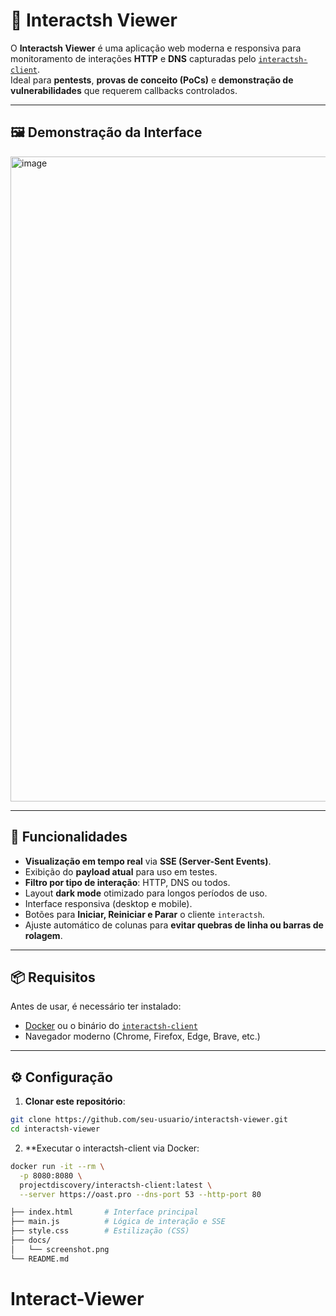 # 📡 Interactsh Viewer

O **Interactsh Viewer** é uma aplicação web moderna e responsiva para monitoramento de interações **HTTP** e **DNS** capturadas pelo [`interactsh-client`](https://github.com/projectdiscovery/interactsh).  
Ideal para **pentests**, **provas de conceito (PoCs)** e **demonstração de vulnerabilidades** que requerem callbacks controlados.

---

## 🖼️ Demonstração da Interface

<img width="1917" height="1032" alt="image" src="https://github.com/user-attachments/assets/ea542a9f-84ae-4926-88bc-510f5ffce268" />

---

## 🚀 Funcionalidades

- **Visualização em tempo real** via **SSE (Server-Sent Events)**.
- Exibição do **payload atual** para uso em testes.
- **Filtro por tipo de interação**: HTTP, DNS ou todos.
- Layout **dark mode** otimizado para longos períodos de uso.
- Interface responsiva (desktop e mobile).
- Botões para **Iniciar, Reiniciar e Parar** o cliente `interactsh`.
- Ajuste automático de colunas para **evitar quebras de linha ou barras de rolagem**.

---

## 📦 Requisitos

Antes de usar, é necessário ter instalado:

- [Docker](https://docs.docker.com/get-docker/) ou o binário do [`interactsh-client`](https://github.com/projectdiscovery/interactsh/releases)
- Navegador moderno (Chrome, Firefox, Edge, Brave, etc.)

---

## ⚙️ Configuração

1. **Clonar este repositório**:

```bash
git clone https://github.com/seu-usuario/interactsh-viewer.git
cd interactsh-viewer
```
2. **Executar o interactsh-client via Docker:
```bash
docker run -it --rm \
  -p 8080:8080 \
  projectdiscovery/interactsh-client:latest \
  --server https://oast.pro --dns-port 53 --http-port 80
```
```bash
├── index.html       # Interface principal
├── main.js          # Lógica de interação e SSE
├── style.css        # Estilização (CSS)
├── docs/
│   └── screenshot.png
└── README.md
```
# Interact-Viewer
